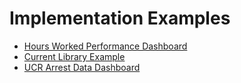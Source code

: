 # Implementation Examples

* [Hours Worked Performance Dashboard](http://dev-react-dashboard-demo.getnucivic.com/dashboard/19)
* [Current Library Example](http://nucivic.github.io/react-dashboard/)
* [UCR Arrest Data Dashboard](http://dev-ucr-dashboard.getnucivic.com/dashboard/12)

